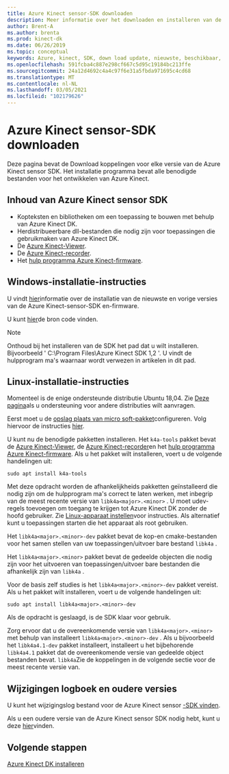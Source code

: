 ```yaml
---
title: Azure Kinect sensor-SDK downloaden
description: Meer informatie over het downloaden en installeren van de Azure Kinect sensor SDK op Windows en Linux.
author: Brent-A
ms.author: brenta
ms.prod: kinect-dk
ms.date: 06/26/2019
ms.topic: conceptual
keywords: Azure, kinect, SDK, down load update, nieuwste, beschikbaar, installeren
ms.openlocfilehash: 591fcba4c887e298cf667c5d95c19184bc213ffe
ms.sourcegitcommit: 24a12d4692c4a4c97f6e31a5fbda971695c4cd68
ms.translationtype: MT
ms.contentlocale: nl-NL
ms.lasthandoff: 03/05/2021
ms.locfileid: "102179626"
---
```

# <a name="azure-kinect-sensor-sdk-download"></a>Azure Kinect sensor-SDK downloaden

Deze pagina bevat de Download koppelingen voor elke versie van de Azure Kinect sensor SDK. Het installatie programma bevat alle benodigde bestanden voor het ontwikkelen van Azure Kinect.

## <a name="azure-kinect-sensor-sdk-contents"></a>Inhoud van Azure Kinect sensor SDK

- Kopteksten en bibliotheken om een toepassing te bouwen met behulp van Azure Kinect DK.
- Herdistribueerbare dll-bestanden die nodig zijn voor toepassingen die gebruikmaken van Azure Kinect DK.
- De [Azure Kinect-Viewer](azure-kinect-viewer.md).
- De [Azure Kinect-recorder](azure-kinect-recorder.md).
- Het [hulp programma Azure Kinect-firmware](azure-kinect-firmware-tool.md).

## <a name="windows-installation-instructions"></a>Windows-installatie-instructies

U vindt [hier](https://github.com/microsoft/Azure-Kinect-Sensor-SDK/blob/develop/docs/usage.md)informatie over de installatie van de nieuwste en vorige versies van de Azure Kinect-sensor-SDK en-firmware.

U kunt [hier](https://github.com/microsoft/Azure-Kinect-Sensor-SDK)de bron code vinden.

> [!NOTE]
> Onthoud bij het installeren van de SDK het pad dat u wilt installeren. Bijvoorbeeld ' C:\Program Files\Azure Kinect SDK 1,2 '. U vindt de hulpprogram ma's waarnaar wordt verwezen in artikelen in dit pad.

## <a name="linux-installation-instructions"></a>Linux-installatie-instructies

Momenteel is de enige ondersteunde distributie Ubuntu 18,04. Zie [Deze pagina](https://aka.ms/azurekinectfeedback)als u ondersteuning voor andere distributies wilt aanvragen.

Eerst moet u de [opslag plaats van micro soft-pakket](https://packages.microsoft.com/)configureren. Volg hiervoor de instructies [hier](/windows-server/administration/linux-package-repository-for-microsoft-software).

U kunt nu de benodigde pakketten installeren. Het `k4a-tools` pakket bevat de [Azure Kinect-Viewer](azure-kinect-viewer.md), de [Azure Kinect-recorder](record-sensor-streams-file.md)en het [hulp programma Azure Kinect-firmware](azure-kinect-firmware-tool.md). Als u het pakket wilt installeren, voert u de volgende handelingen uit:

`sudo apt install k4a-tools`
 
Met deze opdracht worden de afhankelijkheids pakketten geïnstalleerd die nodig zijn om de hulpprogram ma's correct te laten werken, met inbegrip van de meest recente versie van `libk4a<major>.<minor>` . U moet udev-regels toevoegen om toegang te krijgen tot Azure Kinect DK zonder de hoofd gebruiker. Zie [Linux-apparaat instellen](https://github.com/microsoft/Azure-Kinect-Sensor-SDK/blob/develop/docs/usage.md#linux-device-setup)voor instructies. Als alternatief kunt u toepassingen starten die het apparaat als root gebruiken.

Het `libk4a<major>.<minor>-dev` pakket bevat de kop-en cmake-bestanden voor het samen stellen van uw toepassingen/uitvoer bare bestand `libk4a` .

Het `libk4a<major>.<minor>` pakket bevat de gedeelde objecten die nodig zijn voor het uitvoeren van toepassingen/uitvoer bare bestanden die afhankelijk zijn van `libk4a` .

Voor de basis zelf studies is het `libk4a<major>.<minor>-dev` pakket vereist. Als u het pakket wilt installeren, voert u de volgende handelingen uit:

`sudo apt install libk4a<major>.<minor>-dev` 

Als de opdracht is geslaagd, is de SDK klaar voor gebruik.

Zorg ervoor dat u de overeenkomende versie van `libk4a<major>.<minor>` met behulp van installeert `libk4a<major>.<minor>-dev` . Als u bijvoorbeeld het `libk4a4.1-dev` pakket installeert, installeert u het bijbehorende `libk4a4.1` pakket dat de overeenkomende versie van gedeelde object bestanden bevat. `libk4a`Zie de koppelingen in de volgende sectie voor de meest recente versie van.

## <a name="change-log-and-older-versions"></a>Wijzigingen logboek en oudere versies

U kunt het wijzigingslog bestand voor de Azure Kinect sensor [-SDK vinden](https://github.com/microsoft/Azure-Kinect-Sensor-SDK/blob/develop/CHANGELOG.md).

Als u een oudere versie van de Azure Kinect sensor SDK nodig hebt, kunt u deze [hier](https://github.com/microsoft/Azure-Kinect-Sensor-SDK/blob/develop/docs/usage.md)vinden.

## <a name="next-steps"></a>Volgende stappen

[Azure Kinect DK installeren](set-up-azure-kinect-dk.md)
